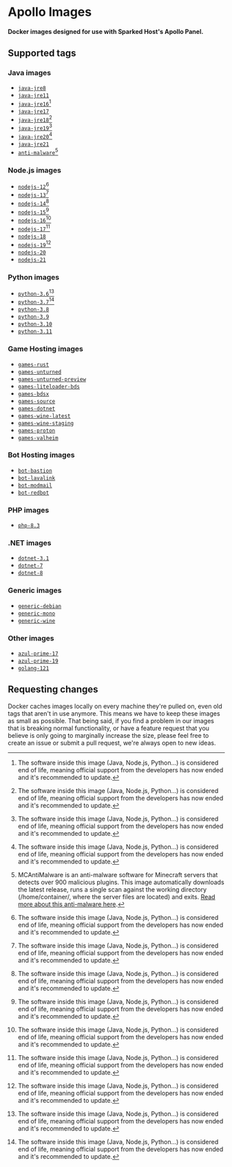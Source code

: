 # Apollo Images

#### Docker images designed for use with Sparked Host's Apollo Panel.

## Supported tags

### Java images

- [`java-jre8`](https://github.com/sparkedhost/images/blob/main/java/java-jre8/Dockerfile)
- [`java-jre11`](https://github.com/sparkedhost/images/blob/main/java/java-jre11/Dockerfile)
- [`java-jre16`](https://github.com/sparkedhost/images/blob/main/java/java-jre16/Dockerfile)[^eol]
- [`java-jre17`](https://github.com/sparkedhost/images/blob/main/java/java-jre17/Dockerfile)
- [`java-jre18`](https://github.com/sparkedhost/images/blob/main/java/java-jre18/Dockerfile)[^eol]
- [`java-jre19`](https://github.com/sparkedhost/images/blob/main/java/java-jre19/Dockerfile)[^eol]
- [`java-jre20`](https://github.com/sparkedhost/images/blob/main/java/java-jre20/Dockerfile)[^eol]
- [`java-jre21`](https://github.com/sparkedhost/images/blob/main/java/java-jre21/Dockerfile)
- [`anti-malware`](https://github.com/sparkedhost/images/blob/main/java/anti-malware/Dockerfile)[^antimalware]

### Node.js images

- [`nodejs-12`](https://github.com/sparkedhost/images/blob/main/nodejs/nodejs-12/Dockerfile)[^eol]
- [`nodejs-13`](https://github.com/sparkedhost/images/blob/main/nodejs/nodejs-13/Dockerfile)[^eol]
- [`nodejs-14`](https://github.com/sparkedhost/images/blob/main/nodejs/nodejs-14/Dockerfile)[^eol]
- [`nodejs-15`](https://github.com/sparkedhost/images/blob/main/nodejs/nodejs-15/Dockerfile)[^eol]
- [`nodejs-16`](https://github.com/sparkedhost/images/blob/main/nodejs/nodejs-16/Dockerfile)[^eol]
- [`nodejs-17`](https://github.com/sparkedhost/images/blob/main/nodejs/nodejs-17/Dockerfile)[^eol]
- [`nodejs-18`](https://github.com/sparkedhost/images/blob/main/nodejs/nodejs-18/Dockerfile)
- [`nodejs-19`](https://github.com/sparkedhost/images/blob/main/nodejs/nodejs-19/Dockerfile)[^eol]
- [`nodejs-20`](https://github.com/sparkedhost/images/blob/main/nodejs/nodejs-20/Dockerfile)
- [`nodejs-21`](https://github.com/sparkedhost/images/blob/main/nodejs/nodejs-21/Dockerfile)

### Python images

- [`python-3.6`](https://github.com/sparkedhost/images/blob/main/python/python-3.6/Dockerfile)[^eol]
- [`python-3.7`](https://github.com/sparkedhost/images/blob/main/python/python-3.7/Dockerfile)[^eol]
- [`python-3.8`](https://github.com/sparkedhost/images/blob/main/python/python-3.8/Dockerfile)
- [`python-3.9`](https://github.com/sparkedhost/images/blob/main/python/python-3.9/Dockerfile)
- [`python-3.10`](https://github.com/sparkedhost/images/blob/main/python/python-3.10/Dockerfile)
- [`python-3.11`](https://github.com/sparkedhost/images/blob/main/python/python-3.11/Dockerfile)

### Game Hosting images

- [`games-rust`](https://github.com/sparkedhost/images/blob/main/games/rust/Dockerfile)
- [`games-unturned`](https://github.com/sparkedhost/images/blob/main/games/unturned/Dockerfile)
- [`games-unturned-preview`](https://github.com/sparkedhost/images/blob/main/games/unturned-preview/Dockerfile)
- [`games-liteloader-bds`](https://github.com/sparkedhost/images/blob/main/games/liteloader-bds/Dockerfile)
- [`games-bdsx`](https://github.com/sparkedhost/images/blob/main/games/bdsx/Dockerfile)
- [`games-source`](https://github.com/sparkedhost/images/blob/main/games/source/Dockerfile)
- [`games-dotnet`](https://github.com/sparkedhost/images/blob/main/games/dotnet/Dockerfile)
- [`games-wine-latest`](https://github.com/sparkedhost/images/blob/main/games/wine-latest/Dockerfile)
- [`games-wine-staging`](https://github.com/sparkedhost/images/blob/main/games/wine-staging/Dockerfile)
- [`games-proton`](https://github.com/sparkedhost/images/blob/main/games/proton/Dockerfile)
- [`games-valheim`](https://github.com/sparkedhost/images/blob/main/games/valheim/Dockerfile)

### Bot Hosting images

- [`bot-bastion`](https://github.com/sparkedhost/images/blob/main/bot/bastion/Dockerfile)
- [`bot-lavalink`](https://github.com/sparkedhost/images/blob/main/bot/lavalink/Dockerfile)
- [`bot-modmail`](https://github.com/sparkedhost/images/blob/main/bot/modmail/Dockerfile)
- [`bot-redbot`](https://github.com/sparkedhost/images/blob/main/bot/redbot/Dockerfile)

### PHP images

- [`php-8.3`](https://github.com/sparkedhost/images/blob/main/php/php-8.3/Dockerfile)

### .NET images

- [`dotnet-3.1`](https://github.com/sparkedhost/images/blob/main/dotnet/dotnet-3.1/Dockerfile)
- [`dotnet-7`](https://github.com/sparkedhost/images/blob/main/dotnet/dotnet-7/Dockerfile)
- [`dotnet-8`](https://github.com/sparkedhost/images/blob/main/dotnet/dotnet-8/Dockerfile)

### Generic images

- [`generic-debian`](https://github.com/sparkedhost/images/blob/main/generic/debian/Dockerfile)
- [`generic-mono`](https://github.com/sparkedhost/images/blob/main/generic/mono/Dockerfile)
- [`generic-wine`](https://github.com/sparkedhost/images/blob/main/generic/wine/Dockerfile)

### Other images

- [`azul-prime-17`](https://github.com/sparkedhost/images/blob/main/other/azul-prime-17/Dockerfile)
- [`azul-prime-19`](https://github.com/sparkedhost/images/blob/main/other/azul-prime-19/Dockerfile)
- [`golang-121`](https://github.com/sparkedhost/images/blob/main/golang/golang-121/Dockerfile)

## Requesting changes

Docker caches images locally on every machine they're pulled on, even old tags that aren't in use anymore.
This means we have to keep these images as small as possible. That being said, if you find a problem in our
images that is breaking normal functionality, or have a feature request that you believe is only going to
marginally increase the size, please feel free to create an issue or submit a pull request, we're always
open to new ideas.

[^eol]:
    The software inside this image (Java, Node.js, Python...) is considered end of life, meaning official
    support from the developers has now ended and it's recommended to update.

[^antimalware]:
    MCAntiMalware is an anti-malware software for Minecraft servers that detects over 900 malicious plugins.
    This image automatically downloads the latest release, runs a single scan against the working directory
    (/home/container/, where the server files are located) and exits.
    [Read more about this anti-malware here](https://github.com/OpticFusion1/MCAntiMalware).
